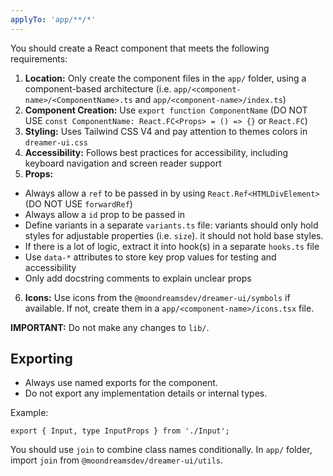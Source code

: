 ```yaml
---
applyTo: 'app/**/*'
---
```


You should create a React component that meets the following requirements:

1. **Location:** Only create the component files in the `app/` folder, using a component-based architecture (i.e. `app/<component-name>/<ComponentName>.ts` and `app/<component-name>/index.ts`)
2. **Component Creation:** Use `export function ComponentName` (DO NOT USE `const ComponentName: React.FC<Props> = () => {}` or `React.FC`)
3. **Styling:** Uses Tailwind CSS V4 and pay attention to themes colors in `dreamer-ui.css`
4. **Accessibility:** Follows best practices for accessibility, including keyboard navigation and screen reader support
5. **Props:**

- Always allow a `ref` to be passed in by using `React.Ref<HTMLDivElement>` (DO NOT USE `forwardRef`)
- Always allow a `id` prop to be passed in
- Define variants in a separate `variants.ts` file: variants should only hold styles for adjustable properties (i.e. `size`). it should not hold base styles.
- If there is a lot of logic, extract it into hook(s) in a separate `hooks.ts` file
- Use `data-*` attributes to store key prop values for testing and accessibility
- Only add docstring comments to explain unclear props

6. **Icons:** Use icons from the `@moondreamsdev/dreamer-ui/symbols` if available. If not, create them in a `app/<component-name>/icons.tsx` file.

**IMPORTANT:** Do not make any changes to `lib/`.

## Exporting

- Always use named exports for the component.
- Do not export any implementation details or internal types.

Example:

```
export { Input, type InputProps } from './Input';
```

You should use `join` to combine class names conditionally. In `app/` folder, import `join` from `@moondreamsdev/dreamer-ui/utils`.
